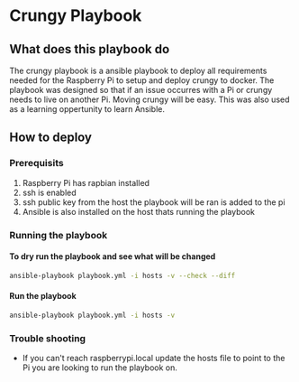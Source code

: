 # Crungy Playbook

## What does this playbook do

The crungy playbook is a ansible playbook to deploy all requirements needed for the Raspberry Pi to setup and deploy crungy to docker. The playbook was designed so that if an issue occurres with a Pi or crungy needs to live on another Pi. Moving crungy will be easy. This was also used as a learning oppertunity to learn Ansible.

## How to deploy

### Prerequisits

1. Raspberry Pi has rapbian installed
2. ssh is enabled
3. ssh public key from the host the playbook will be ran is added to the pi
4. Ansible is also installed on the host thats running the playbook

### Running the playbook

#### To dry run the playbook and see what will be changed

```bash
ansible-playbook playbook.yml -i hosts -v --check --diff
```

#### Run the playbook

```bash
ansible-playbook playbook.yml -i hosts -v
```

### Trouble shooting

* If you can't reach raspberrypi.local update the hosts file to point to the Pi you are looking to run the playbook on.
